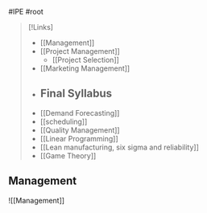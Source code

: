 #IPE #root 

>[!Links]
>- [[Management]]
>- [[Project Management]]
>	- [[Project Selection]]
>- [[Marketing Management]]
>- ## Final Syllabus
>- [[Demand Forecasting]]
>- [[scheduling]]
>- [[Quality Management]]
>- [[Linear Programming]]
>- [[Lean manufacturing, six sigma and reliability]]
>- [[Game Theory]]

## **Management**
![[Management]]
